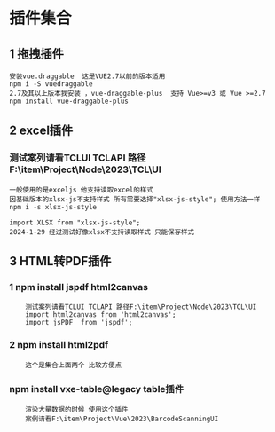 # 插件集合


## 1 拖拽插件
    安装vue.draggable  这是VUE2.7以前的版本适用
    npm i -S vuedraggable
    2.7及其以上版本我安装 ，vue-draggable-plus  支持 Vue>=v3 或 Vue >=2.7 
    npm install vue-draggable-plus
## 2 excel插件
### 测试案列请看TCLUI TCLAPI 路径F:\item\Project\Node\2023\TCL\UI
    一般使用的是exceljs 他支持读取excel的样式
    因基础版本的xlsx-js不支持样式 所有需要选择"xlsx-js-style"; 使用方法一样  
    npm i -s xlsx-js-style
    
    import XLSX from "xlsx-js-style";
    2024-1-29 经过测试好像xlsx不支持读取样式 只能保存样式
## 3 HTML转PDF插件
### 1 npm install jspdf html2canvas
        测试案列请看TCLUI TCLAPI 路径F:\item\Project\Node\2023\TCL\UI
        import html2canvas from 'html2canvas';
        import jsPDF  from 'jspdf';
### 2 npm install  html2pdf
        这个是集合上面两个 比较方便点

###  npm install vxe-table@legacy table插件
        渲染大量数据的时候 使用这个插件
        案例请看F:\item\Project\Vue\2023\BarcodeScanningUI
